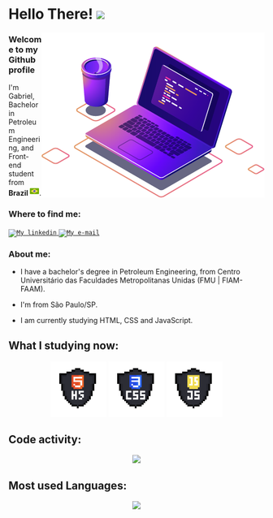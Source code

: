 # Hello There! <img src="https://emojis.slackmojis.com/emojis/images/1491391093/1994/spocker.png?1491391093" width="40">

<img align="right" src="img/computer-illustration.png"/>

### Welcome to my Github profile

<p>
 
 I'm Gabriel, Bachelor in Petroleum Engineering, and Front-end student from <b>Brazil</b> <img width="18" src="img/brazil.png"/>.

</p>


### Where to find me:

<a href="https://www.linkedin.com/in/gabrielmarquesm/">
  <code><img alt="My linkedin" width="40" src="https://www.flaticon.com/svg/static/icons/svg/1383/1383262.svg"/></code>
</a>

<a href="mailto:gabrielmarques209@gmail.com">
  <code><img alt="My e-mail" width="40" src="https://www.flaticon.com/svg/static/icons/svg/324/324123.svg"/></code>
</a>

### About me:

<p>

 - I have a bachelor's degree in Petroleum Engineering, from Centro Universitário das Faculdades Metropolitanas Unidas (FMU | FIAM-FAAM).

 - I'm from São Paulo/SP.

 - I am currently studying HTML, CSS and JavaScript.
</p>


## What I studying now:
<p align="center">
<img alt="HTML5" title="HTML5" src="./img/html_dark.png" width="110"/>

<img  alt="CSS3" title="CSS3" src="./img/css_dark.png" width="110"/>

<img  alt="JAVASCRIPT" title="JAVASCRIPT" src="./img/javascript_dark.png" width="110"/>
</p>

## Code activity:

<p align="center">
<img src="https://github-readme-stats.vercel.app/api?username=gabriel-marq&hide=contribs&show_icons=true&theme=calm">
</p>

## Most used Languages:

<p align="center">
<img src="https://github-readme-stats.vercel.app/api/top-langs/?username=gabriel-marq&layout=compact&theme=calm">
</p>
